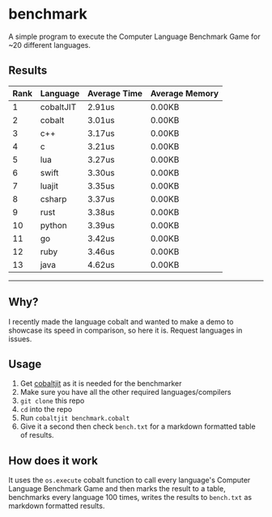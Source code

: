 # benchmark
A simple program to execute the Computer Language Benchmark Game for ~20 different languages.

## Results
Rank | Language | Average Time | Average Memory
-----|----------|-------------|----------------
1 | cobaltJIT | 2.91us | 0.00KB
2 | cobalt | 3.01us | 0.00KB
3 | c++ | 3.17us | 0.00KB
4 | c | 3.21us | 0.00KB
5 | lua | 3.27us | 0.00KB
6 | swift | 3.30us | 0.00KB
7 | luajit | 3.35us | 0.00KB
8 | csharp | 3.37us | 0.00KB
9 | rust | 3.38us | 0.00KB
10 | python | 3.39us | 0.00KB
11 | go | 3.42us | 0.00KB
12 | ruby | 3.46us | 0.00KB
13 | java | 4.62us | 0.00KB

***
## Why?
I recently made the language cobalt and wanted to make a demo to showcase its speed in comparison, so here it is. Request languages in issues.
## Usage
1. Get [cobaltjit](https://github.com/cobalt-lang/cobalt) as it is needed for the benchmarker
2. Make sure you have all the other required languages/compilers
3. `git clone` this repo
4. `cd` into the repo
5. Run `cobaltjit benchmark.cobalt`
6. Give it a second then check `bench.txt` for a markdown formatted table of results.
## How does it work
It uses the `os.execute` cobalt function to call every language's Computer Language Benchmark Game and then marks the result to a table, benchmarks
every language 100 times, writes the results to `bench.txt` as markdown formatted results.